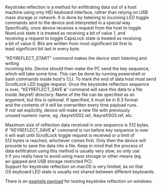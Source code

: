 Keystroke reflection is a method for exfiltrating data out of a host  
machine using only HID keyboard interface, rather than relying on USB  
mass storage or network. It is done by listening to incoming LED toggle  
commands sent to the device and interpreted in a special way.  
Specifically, once device receives a request from the host to toggle  
NumLock state it is treated as receiving a bit of value 1, and  
receiving a request to toggle CapsLock state is treated as receiving  
a bit of value 0. Bits are written from most significant bit first to  
least significant bit last in every byte.  
  
"KEYREFLECT_START" command makes the device start listening and writing  
incoming bits. Device should then make the PC send the key sequence,  
which will take some time. This can be done by running powershell or  
bash commands inside host's CLI. To mark the end of data host must send  
ScrollLock LED toggle request. Once the keystroke reflection sequence  
is over, "KEYREFLECT_SAVE **s**" command will save this data to a file  
inside /keyref/ directory. Name of the file can be specified as an  
argument, but this is optional. If specified, it must be in 8.3 format  
and the contents of it will be overwritten every time payload runs.  
If not set explicitly, device will make a new file with previously  
unused numeric name, eg. /keyref/002.ref, /keyref/003.ref, etc.  
  
Maximum size of reflection data received in one sequence is 512 bytes.  
If "KEYREFLECT_SAVE **s**" command is run before key sequence is over  
it will wait until ScrollLock toggle request is received or a limit of  
512 bytes is reached, whichever comes first. Only then the device will  
procede to save the data into a file. Keep in mind that the process of  
data exfiltration using this method is usually very slow, so only use  
it if you really have to avoid using mass storage or other means (eg.  
air-gapped and USB storage restricted PC).  
Support for keystroke reflection on macOS is very limited, as on that  
OS keyboard LED state is usually not shared between different keyboards.  
  
There is an [example payload](https://github.com/krakrukra/PocketAdmin/tree/master/extra/payloads/FeatureTesting/KeystrokeReflectionTest) for testing keystroke reflection on windows.  
  